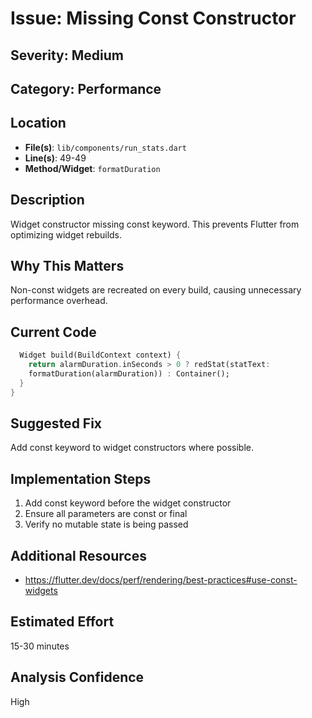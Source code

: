 # Issue: Missing Const Constructor

## Severity: Medium

## Category: Performance

## Location
- **File(s)**: `lib/components/run_stats.dart`
- **Line(s)**: 49-49
- **Method/Widget**: `formatDuration`

## Description
Widget constructor missing const keyword. This prevents Flutter from optimizing widget rebuilds.

## Why This Matters
Non-const widgets are recreated on every build, causing unnecessary performance overhead.

## Current Code
```dart
  Widget build(BuildContext context) {
    return alarmDuration.inSeconds > 0 ? redStat(statText: 
    formatDuration(alarmDuration)) : Container();
  }
}

```

## Suggested Fix
Add const keyword to widget constructors where possible.

## Implementation Steps
1. Add const keyword before the widget constructor
2. Ensure all parameters are const or final
3. Verify no mutable state is being passed

## Additional Resources
- https://flutter.dev/docs/perf/rendering/best-practices#use-const-widgets

## Estimated Effort
15-30 minutes

## Analysis Confidence
High
